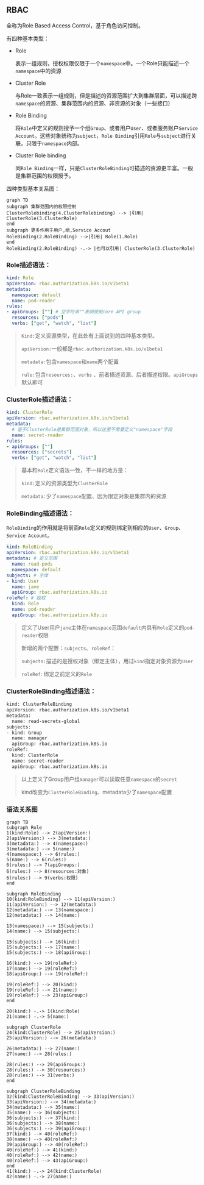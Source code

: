 ## RBAC

全称为Role Based Access Control，基于角色访问控制。

有四种基本类型：

* Role

  表示一组规则，授权权限仅限于一个`namespace`中。一个Role只能描述一个`namespace`中的资源

* Cluster Role

  与Role一致表示一组规则，但是描述的资源范围扩大到集群层面，可以描述跨`namespace`的资源、集群范围内的资源、非资源的对象（一些接口）

* Role Binding

  将`Role`中定义的规则授予一个组`Group`、或者用户`User`、或者服务账户`Service Account`。这些对象统称为`subject`，`Role Binding`引用`Role`与`subject`进行关联。只限于`namespace`内部。

* Cluster Role binding

  同`Role Binding`一样，只是`ClusterRoleBinding`可描述的资源更丰富。一般是集群范围的权限授予。


四种类型基本关系图：

```mermaid
graph TD
subgraph 集群范围内的权限控制
ClusterRolebinding(4.ClusterRolebinding) --> |引用| ClusterRole(3.ClusterRole)
end
subgraph 更多作用于用户,组,Service Accout
RoleBinding(2.RoleBinding) -->|引用| Role(1.Role)
end
RoleBinding(2.RoleBinding) -.-> |也可以引用| ClusterRole(3.ClusterRole)
```



### Role描述语法：

```yaml
kind: Role
apiVersion: rbac.authorization.k8s.io/v1beta1
metadata:
  namespace: default
  name: pod-reader
rules:
- apiGroups: [""] # 空字符串""表明使用core API group
  resources: ["pods"]
  verbs: ["get", "watch", "list"]
```

> `Kind:`定义资源类型，在此处有上面说到的四种基本类型。
>
> `apiVersion:`一般都是`rbac.authorization.k8s.io/v1beta1`
>
> `metadata:`包含`namespace`和`name`两个配置
>
> `rule:`包含`resources:`、`verbs` 、前者描述资源、后者描述权限。`apiGroups`默认即可



### ClusterRole描述语法：

```yaml
kind: ClusterRole
apiVersion: rbac.authorization.k8s.io/v1beta1
metadata:
  # 鉴于ClusterRole是集群范围对象，所以这里不需要定义"namespace"字段
  name: secret-reader
rules:
- apiGroups: [""]
  resources: ["secrets"]
  verbs: ["get", "watch", "list"]
```

> 基本和`Role`定义语法一致，不一样的地方是：
>
> `kind:`定义的资源类型为`ClusterRole`
>
> `metadata:`少了`namespace`配置、因为限定对象是集群内的资源

### RoleBinding描述语法：

`RoleBinding`的作用就是将前面`Role`定义的规则绑定到相应的`User`、`Group`、`Service Account`。

```yaml
kind: RoleBinding
apiVersion: rbac.authorization.k8s.io/v1beta1
metadata: # 定义范围
  name: read-pods
  namespace: default
subjects: # 主体
- kind: User
  name: jane
  apiGroup: rbac.authorization.k8s.io
roleRef: # 授权
  kind: Role
  name: pod-reader
  apiGroup: rbac.authorization.k8s.io
```

> 定义了User用户`jane`主体在`namespace`范围`default`内具有`Role`定义的`pod-reader`权限
>
> 新增的两个配置：`subjects`、`roleRef`：
>
> `subjects:`描述的是授权对象（绑定主体），用过`kind`指定对象资源为`User`
>
> `roleRef`: 绑定之前定义的`Role`

### ClusterRoleBinding描述语法：

```bash
kind: ClusterRoleBinding
apiVersion: rbac.authorization.k8s.io/v1beta1
metadata:
  name: read-secrets-global
subjects:
- kind: Group
  name: manager
  apiGroup: rbac.authorization.k8s.io
roleRef:
  kind: ClusterRole
  name: secret-reader
  apiGroup: rbac.authorization.k8s.io
```

> 以上定义了Group用户组`manager`可以读取任意`namespace`的`secret`
>
> kind改变为`ClusterRoleBinding`、metadata少了`namespace`配置



### 语法关系图

```mermaid
graph TB
subgraph Role
1(kind:Role) --> 2(apiVersion:)
2(apiVersion:) --> 3(metadata:)
3(metadata:) --> 4(namespace:)
3(metadata:) --> 5(name:)
4(namespace:) --> 6(rules:)
5(name:) --> 6(rules:)
6(rules:) --> 7(apiGroups:)
6(rules:) --> 8(resources:对象)
6(rules:) --> 9(verbs:权限)
end

subgraph RoleBinding
10(kind:RoleBinding) --> 11(apiVersion:)
11(apiVersion:) --> 12(metadata:)
12(metadata:) --> 13(namespace:)
12(metadata:) --> 14(name:)

13(namespace:) --> 15(subjects:)
14(name:) --> 15(subjects:)

15(subjects:) --> 16(kind:)
15(subjects:) --> 17(name:)
15(subjects:) --> 18(apiGroup:)

16(kind:) --> 19(roleRef:)
17(name:) --> 19(roleRef:)
18(apiGroup:) --> 19(roleRef:)

19(roleRef:) --> 20(kind:)
19(roleRef:) --> 21(name:)
19(roleRef:) --> 23(apiGroup:)
end

20(kind:) -.-> 1(kind:Role)
21(name:) -.-> 5(name:)

subgraph ClusterRole
24(kind:ClusterRole) --> 25(apiVersion:)
25(apiVersion:) --> 26(metadata:)

26(metadata:) --> 27(name:)
27(name:) --> 28(rules:)

28(rules:) --> 29(apiGroups:)
28(rules:) --> 30(resources:)
28(rules:) --> 31(verbs:)
end

subgraph ClusterRoleBinding
32(kind:ClusterRoleBinding) --> 33(apiVersion:)
33(apiVersion:) --> 34(metadata:)
34(metadata:) --> 35(name:)
35(name:) --> 36(subjects:)
36(subjects:) --> 37(kind:)
36(subjects:) --> 38(name:)
36(subjects:) --> 39(apiGroup:)
37(kind:) --> 40(roleRef:)
38(name:) --> 40(roleRef:)
39(apiGroup:) --> 40(roleRef:)
40(roleRef:) --> 41(kind:)
40(roleRef:) --> 42(name:)
40(roleRef:) --> 43(apiGroup:)
end
41(kind:) -.-> 24(kind:ClusterRole)
42(name:) -.-> 27(name:)
```
